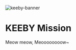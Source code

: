 ![keeby-banner](https://github.com/KeebyTools/.github/assets/85150796/0403479b-b069-423b-b1b8-aa901de88081)

# KEEBY Mission
Meow meow, Meoooooooow~

